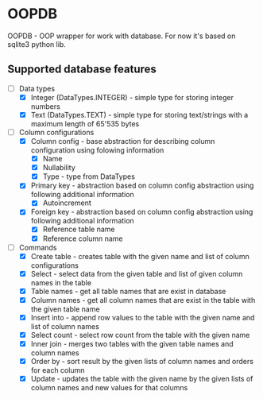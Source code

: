 # OOPDB

OOPDB - OOP wrapper for work with database. For now it's based on sqlite3 python lib.

## Supported database features

- [ ] Data types
    - [x] Integer (DataTypes.INTEGER) - simple type for storing integer numbers
    - [x] Text (DataTypes.TEXT) - simple type for storing text/strings with a maximum length of 65'535 bytes
- [ ] Column configurations
    - [x] Column config - base abstraction for describing column configuration using folowing information
        - [x] Name
        - [x] Nullability
        - [x] Type - type from DataTypes
    - [x] Primary key - abstraction based on column config abstraction using following additional information
        - [x] Autoincrement
    - [x] Foreign key - abstraction based on column config abstraction using following additional information
        - [x] Reference table name
        - [x] Reference column name
- [ ] Commands
    - [x] Create table - creates table with the given name and list of column configurations
    - [x] Select - select data from the given table and list of given column names in the table
    - [x] Table names - get all table names that are exist in database
    - [x] Column names - get all column names that are exist in the table with the given table name
    - [x] Insert into - append row values to the table with the given name and list of column names
    - [x] Select count - select row count from the table with the given name
    - [x] Inner join - merges two tables with the given table names and column names
    - [x] Order by - sort result by the given lists of column names and orders for each column
    - [x] Update - updates the table with the given name by the given lists of column names and new values for that columns